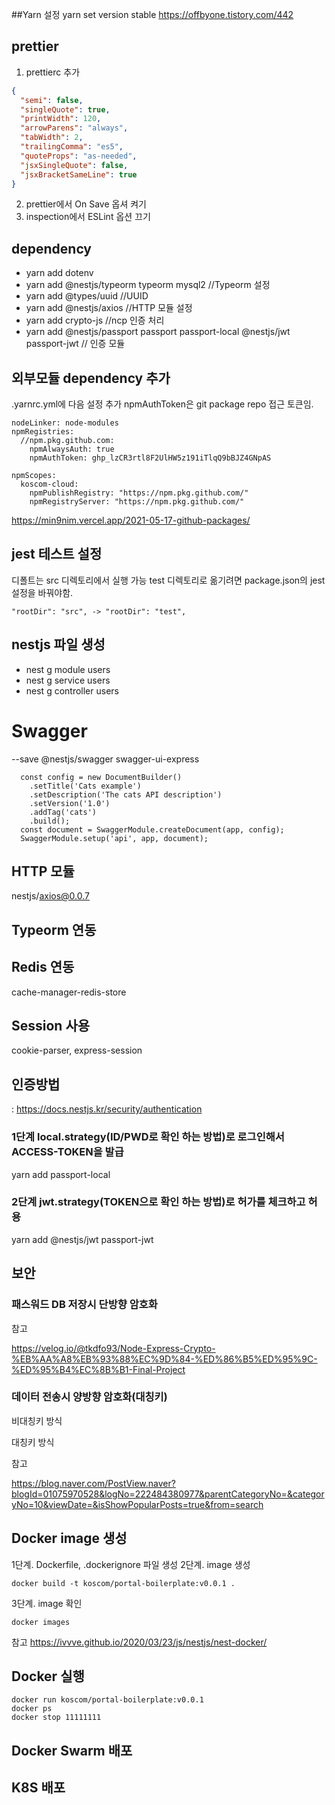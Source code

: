 ##Yarn 설정
yarn set version stable
https://offbyone.tistory.com/442


## prettier
1. prettierc 추가
```json
{
  "semi": false,
  "singleQuote": true,
  "printWidth": 120,
  "arrowParens": "always",
  "tabWidth": 2,
  "trailingComma": "es5",
  "quoteProps": "as-needed",
  "jsxSingleQuote": false,
  "jsxBracketSameLine": true
}
```
2. prettier에서 On Save 옵셔 켜기
3. inspection에서 ESLint 옵션 끄기


## dependency
- yarn add dotenv
- yarn add @nestjs/typeorm typeorm mysql2 //Typeorm 설정
- yarn add @types/uuid //UUID
- yarn add @nestjs/axios //HTTP 모듈 설정
- yarn add crypto-js //ncp 인증 처리
- yarn add @nestjs/passport passport passport-local @nestjs/jwt passport-jwt // 인증 모듈


## 외부모듈 dependency 추가
.yarnrc.yml에  다음 설정 추가
npmAuthToken은 git package repo 접근 토큰임.
```
nodeLinker: node-modules
npmRegistries:
  //npm.pkg.github.com:
    npmAlwaysAuth: true
    npmAuthToken: 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

npmScopes:
  koscom-cloud:
    npmPublishRegistry: "https://npm.pkg.github.com/"
    npmRegistryServer: "https://npm.pkg.github.com/"

```
https://min9nim.vercel.app/2021-05-17-github-packages/

## jest 테스트  설정 
디폴트는 src 디렉토리에서 실행 가능 test 디렉토리로 옮기려면 package.json의 jest 설정을 바꿔야함.
```
"rootDir": "src", -> "rootDir": "test",
```

## nestjs 파일 생성
- nest g module users
- nest g service users
- nest g controller users

# Swagger 
--save @nestjs/swagger swagger-ui-express
```
  const config = new DocumentBuilder()
    .setTitle('Cats example')
    .setDescription('The cats API description')
    .setVersion('1.0')
    .addTag('cats')
    .build();
  const document = SwaggerModule.createDocument(app, config);
  SwaggerModule.setup('api', app, document);
```

## HTTP 모듈
nestjs/axios@0.0.7

## Typeorm 연동


## Redis 연동
cache-manager-redis-store


## Session 사용
cookie-parser, express-session

## 인증방법
: https://docs.nestjs.kr/security/authentication

### 1단계 local.strategy(ID/PWD로 확인 하는 방법)로 로그인해서 ACCESS-TOKEN을 발급
yarn add passport-local


### 2단계 jwt.strategy(TOKEN으로 확인 하는 방법)로 허가를 체크하고 허용
yarn add @nestjs/jwt passport-jwt

## 보안
### 패스워드 DB 저장시 단방향 암호화

참고

https://velog.io/@tkdfo93/Node-Express-Crypto-%EB%AA%A8%EB%93%88%EC%9D%84-%ED%86%B5%ED%95%9C-%ED%95%B4%EC%8B%B1-Final-Project


### 데이터 전송시 양방향 암호화(대칭키)
비대칭키 방식

대칭키 방식

참고

https://blog.naver.com/PostView.naver?blogId=01075970528&logNo=222484380977&parentCategoryNo=&categoryNo=10&viewDate=&isShowPopularPosts=true&from=search

## Docker image 생성
1단계. Dockerfile, .dockerignore 파일 생성
2단계. image 생성
```
docker build -t koscom/portal-boilerplate:v0.0.1 .
```
3단계. image 확인
```
docker images
```

참고
https://ivvve.github.io/2020/03/23/js/nestjs/nest-docker/

## Docker 실행
```
docker run koscom/portal-boilerplate:v0.0.1
docker ps
docker stop 11111111
```

## Docker Swarm 배포


## K8S 배포
